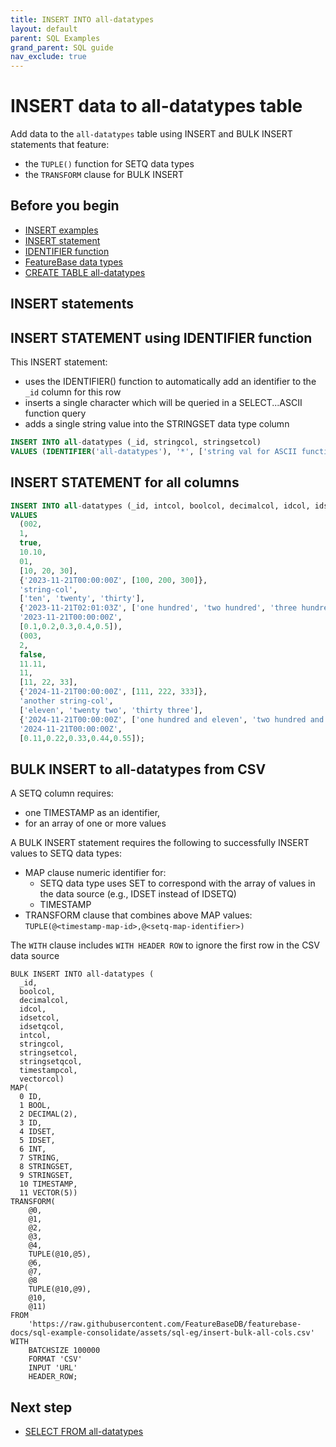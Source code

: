```yaml
---
title: INSERT INTO all-datatypes
layout: default
parent: SQL Examples
grand_parent: SQL guide
nav_exclude: true
---
```


# INSERT data to all-datatypes table

Add data to the `all-datatypes` table using INSERT and BULK INSERT statements that feature:
* the `TUPLE()` function for SETQ data types
* the `TRANSFORM` clause for BULK INSERT

## Before you begin
* [INSERT examples](/docs/sql-guide/examples/sql-eg-home/#insert-examples)
* [INSERT statement](/docs/sql-guide/statements/statement-insert)
* [IDENTIFIER function](/docs/sql-guide/functions/function-identifier)
* [FeatureBase data types](/docs/sql-guide/data-types/data-types-home)
* [CREATE TABLE all-datatypes](/docs/sql-guide/examples/sql-eg-table/sql-eg-table-create-all-datatypes)

<!-- commented out because it applies to the BULK INSERT statement that doesn't work
* [TUPLE() function](/docs/sql-guide/functions/function-tuple)
* [CSV data source](/assets/sql-eg/insert-bulk-all-cols.csv){:target="_blank"}
## CSV data source

{: .note}
This data source also available at `https://docs.featurebase.com/assets/sql-eg/sql-eg-all-col.csv`

```csv
id,intcol,boolcol,decimalcol,idcol,idsetcol,idsetcolq,stringcol,stringsetcol,stringscetcolq,timestampcol,vectorcol
004,1,true,1.23,123,123;234;345,456;567;678;789,first row, this;is;the;first;row, also;the;first;row,2023-11-22T04:46:59, 8.90
```
--->

## INSERT statements

<!--NOTE: Numbering in below and the /assets/sql-eg/insert-bulk-all-cols.csv data source need to be kept in sync otherwise SELECT queries that follow will have different results-->

## INSERT STATEMENT using IDENTIFIER function

This INSERT statement:
* uses the IDENTIFIER() function to automatically add an identifier to the `_id` column for this row
* inserts a single character which will be queried in a SELECT...ASCII function query
* adds a single string value into the STRINGSET data type column

```sql
INSERT INTO all-datatypes (_id, stringcol, stringsetcol)
VALUES (IDENTIFIER('all-datatypes'), '*', ['string val for ASCII function']);
```

## INSERT STATEMENT for all columns

```sql
INSERT INTO all-datatypes (_id, intcol, boolcol, decimalcol, idcol, idsetcol, idsetqcol, stringcol, stringsetcol, stringsetqcol, timestampcol, vectorcol)
VALUES
  (002,
  1,
  true,
  10.10,
  01,
  [10, 20, 30],
  {'2023-11-21T00:00:00Z', [100, 200, 300]},
  'string-col',
  ['ten', 'twenty', 'thirty'],
  {'2023-11-21T02:01:03Z', ['one hundred', 'two hundred', 'three hundred']},
  '2023-11-21T00:00:00Z',
  [0.1,0.2,0.3,0.4,0.5]),
  (003,
  2,
  false,
  11.11,
  11,
  [11, 22, 33],
  {'2024-11-21T00:00:00Z', [111, 222, 333]},
  'another string-col',
  ['eleven', 'twenty two', 'thirty three'],
  {'2024-11-21T00:00:00Z', ['one hundred and eleven', 'two hundred and twenty two', 'three hundred and thirty three']},
  '2024-11-21T00:00:00Z',
  [0.11,0.22,0.33,0.44,0.55]);
```

## BULK INSERT to all-datatypes from CSV

A SETQ column requires:
* one TIMESTAMP as an identifier,
* for an array of one or more values

A BULK INSERT statement requires the following to successfully INSERT values to SETQ data types:
* MAP clause numeric identifier for:
  * SETQ data type uses SET to correspond with the array of values in the data source (e.g., IDSET instead of IDSETQ)
  * TIMESTAMP
* TRANSFORM clause that combines above MAP values: `TUPLE(@<timestamp-map-id>,@<setq-map-identifier>)`

The `WITH` clause includes `WITH HEADER ROW` to ignore the first row in the CSV data source

```
BULK INSERT INTO all-datatypes (
  _id,
  boolcol,
  decimalcol,
  idcol,
  idsetcol,
  idsetqcol,
  intcol,
  stringcol,
  stringsetcol,
  stringsetqcol,
  timestampcol,
  vectorcol)
MAP(
  0 ID,
  1 BOOL,
  2 DECIMAL(2),
  3 ID,
  4 IDSET,
  5 IDSET,
  6 INT,
  7 STRING,
  8 STRINGSET,
  9 STRINGSET,
  10 TIMESTAMP,
  11 VECTOR(5))
TRANSFORM(
    @0,
    @1,
    @2,
    @3,
    @4,
    TUPLE(@10,@5),
    @6,
    @7,
    @8
    TUPLE(@10,@9),
    @10,
    @11)
FROM
    'https://raw.githubusercontent.com/FeatureBaseDB/featurebase-docs/sql-example-consolidate/assets/sql-eg/insert-bulk-all-cols.csv'
WITH
    BATCHSIZE 100000
    FORMAT 'CSV'
    INPUT 'URL'
    HEADER_ROW;
```

## Next step

* [SELECT FROM all-datatypes](/docs/sql-guide/examples/sql-eg-select/sql-eg-select-from-all-datatypes)
